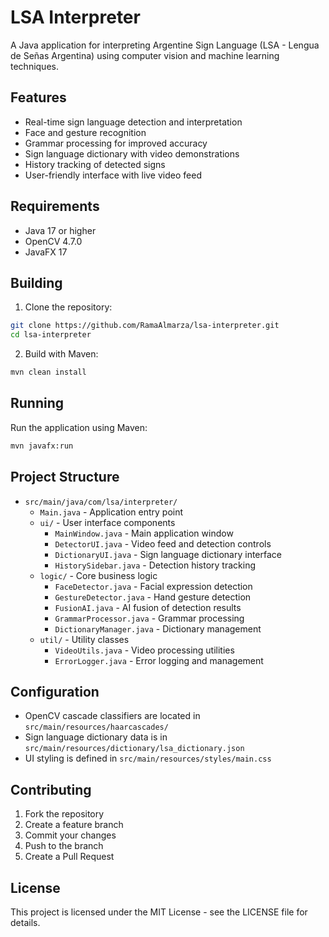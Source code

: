 # LSA Interpreter

A Java application for interpreting Argentine Sign Language (LSA - Lengua de Señas Argentina) using computer vision and machine learning techniques.

## Features

- Real-time sign language detection and interpretation
- Face and gesture recognition
- Grammar processing for improved accuracy
- Sign language dictionary with video demonstrations
- History tracking of detected signs
- User-friendly interface with live video feed

## Requirements

- Java 17 or higher
- OpenCV 4.7.0
- JavaFX 17

## Building

1. Clone the repository:
```bash
git clone https://github.com/RamaAlmarza/lsa-interpreter.git
cd lsa-interpreter
```

2. Build with Maven:
```bash
mvn clean install
```

## Running

Run the application using Maven:
```bash
mvn javafx:run
```

## Project Structure

- `src/main/java/com/lsa/interpreter/`
  - `Main.java` - Application entry point
  - `ui/` - User interface components
    - `MainWindow.java` - Main application window
    - `DetectorUI.java` - Video feed and detection controls
    - `DictionaryUI.java` - Sign language dictionary interface
    - `HistorySidebar.java` - Detection history tracking
  - `logic/` - Core business logic
    - `FaceDetector.java` - Facial expression detection
    - `GestureDetector.java` - Hand gesture detection
    - `FusionAI.java` - AI fusion of detection results
    - `GrammarProcessor.java` - Grammar processing
    - `DictionaryManager.java` - Dictionary management
  - `util/` - Utility classes
    - `VideoUtils.java` - Video processing utilities
    - `ErrorLogger.java` - Error logging and management

## Configuration

- OpenCV cascade classifiers are located in `src/main/resources/haarcascades/`
- Sign language dictionary data is in `src/main/resources/dictionary/lsa_dictionary.json`
- UI styling is defined in `src/main/resources/styles/main.css`

## Contributing

1. Fork the repository
2. Create a feature branch
3. Commit your changes
4. Push to the branch
5. Create a Pull Request

## License

This project is licensed under the MIT License - see the LICENSE file for details.
